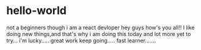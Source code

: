 # hello-world
not a beginners though
i am a react devloper
hey guys  how's you all!!
I like doing new things,and that's why i am doing this today
and lot more yet to try...
i'm lucky.....
great work keep going..... 
fast learner.......
